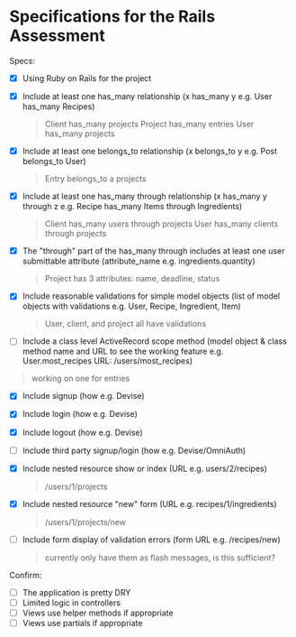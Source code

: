 # Specifications for the Rails Assessment

Specs:
- [x] Using Ruby on Rails for the project
- [x] Include at least one has_many relationship (x has_many y e.g. User has_many Recipes)
  > Client has_many projects
  > Project has_many entries
  > User has_many projects

- [x] Include at least one belongs_to relationship (x belongs_to y e.g. Post belongs_to User)
  > Entry belongs_to a projects

- [x] Include at least one has_many through relationship (x has_many y through z e.g. Recipe has_many Items through Ingredients)
  > Client has_many users through projects
  > User has_many clients through projects  

- [x] The "through" part of the has_many through includes at least one user submittable attribute (attribute_name e.g. ingredients.quantity)
  > Project has 3 attributes: name, deadline, status

- [x] Include reasonable validations for simple model objects (list of model objects with validations e.g. User, Recipe, Ingredient, Item)
  > User, client, and project all have validations

- [ ] Include a class level ActiveRecord scope method (model object & class method name and URL to see the working feature e.g. User.most_recipes URL: /users/most_recipes)
 > working on one for entries

- [x] Include signup (how e.g. Devise)
- [x] Include login (how e.g. Devise)
- [x] Include logout (how e.g. Devise)
- [ ] Include third party signup/login (how e.g. Devise/OmniAuth)

- [x] Include nested resource show or index (URL e.g. users/2/recipes)
  > /users/1/projects

- [x] Include nested resource "new" form (URL e.g. recipes/1/ingredients)
  > /users/1/projects/new  

- [ ] Include form display of validation errors (form URL e.g. /recipes/new)
  > currently only have them as flash messages, is this sufficient?

Confirm:
- [ ] The application is pretty DRY
- [ ] Limited logic in controllers
- [ ] Views use helper methods if appropriate
- [ ] Views use partials if appropriate
